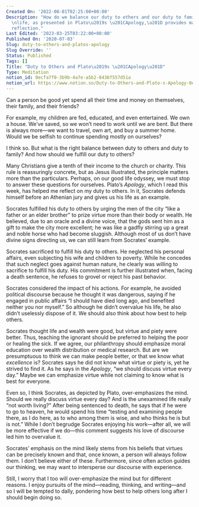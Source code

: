 ```yaml
---
Created On: '2022-08-01T02:25:00+00:00'
Description: "How do we balance our duty to others and our duty to family? Socrates\u2019\
  \nlife, as presented in Plato\u2019s \u201CApology,\u201D provides material for\n\
  reflection."
Last Edited: '2023-03-25T03:22:00+00:00'
Published On: '2020-07-03'
Slug: duty-to-others-and-platos-apology
Slug Override: ''
Status: Published
Tags: []
Title: "Duty to Others and Plato\u2019s \u201CApology\u201D"
Type: Meditation
notion_id: 0ecfa7f0-3b9b-4a7e-a5b2-8436f557d51a
notion_url: https://www.notion.so/Duty-to-Others-and-Plato-s-Apology-0ecfa7f03b9b4a7ea5b28436f557d51a
---
```

<p>Can a person be good yet spend all their time and money on themselves, their family, and their friends?</p>
<p>For example, my children are fed, educated, and even entertained. We own a house. We’ve saved, so we won’t need to work until we are bent. But there is always more—we want to travel, own art, and buy a summer home. Would we be selfish to continue spending mostly on ourselves?</p>
<p>I think so. But what is the right balance between duty to others and duty to family? And how should we fulfill our duty to others?</p>
<p>Many Christians give a tenth of their income to the church or charity. This rule is reassuringly concrete, but as Jesus illustrated, the principle matters more than the particulars. Perhaps, on our good life odyssey, we must stop to answer these questions for ourselves. Plato’s <em>Apology</em>, which I read this week, has helped me reflect on my duty to others. In it, Socrates defends himself before an Athenian jury and gives us his life as an example.</p>
<p>Socrates fulfilled his duty to others by urging the men of the city “like a father or an elder brother” to prize virtue more than their body or wealth. He believed, due to an oracle and a divine voice, that the gods sent him as a gift to make the city more excellent; he was like a gadfly stirring up a great and noble horse who had become sluggish. Although most of us don’t have divine signs directing us, we can still learn from Socrates’ example.</p>
<p>Socrates sacrificed to fulfill his duty to others. He neglected his personal affairs, even subjecting his wife and children to poverty. While he concedes that such neglect goes against human nature, he clearly was willing to sacrifice to fulfill his duty. His commitment is further illustrated when, facing a death sentence, he refuses to grovel or reject his past behavior.</p>
<p>Socrates considered the impact of his actions. For example, he avoided political discourse because he thought it was dangerous, saying if he engaged in public affairs “I should have died long ago, and benefited neither you nor myself.” So although he didn’t overvalue his life, he also didn’t uselessly dispose of it. We should also think about how best to help others.</p>
<p>Socrates thought life and wealth were good, but virtue and piety were better. Thus, teaching the ignorant should be preferred to helping the poor or healing the sick. If we agree, our philanthropy should emphasize moral education over wealth distribution or medical research. But are we presumptuous to think we can make people better, or that we know what <em>excellence</em> is? Socrates says he did not know what virtue or piety is, yet he strived to find it. As he says in the <em>Apology</em>, “we should discuss virtue every day.” Maybe we can emphasize virtue while not claiming to know what is best for everyone.</p>
<p>Even so, I think Socrates, as depicted by Plato, over-emphasizes the mind. Should we really discuss virtue every day? And is the unexamined life really “not worth living?” After being sentenced to death, he says that if he were to go to heaven, he would spend his time “testing and examining people there, as I do here, as to who among them is wise, and who thinks he is but is not.” While I don’t begrudge Socrates enjoying his work—after all, we will be more effective if we do—this comment suggests his love of discourse led him to overvalue it.</p>
<p>Socrates’ emphasis on the mind likely stems from his beliefs that virtues can be precisely known and that, once known, a person will always follow them. I don’t believe either of these. Furthermore, since often action guides our thinking, we may want to intersperse our discourse with experience.</p>
<p>Still, I worry that I too will over-emphasize the mind but for different reasons. I enjoy pursuits of the mind—reading, thinking, and writing—and so I will be tempted to dally, pondering how best to help others long after I should begin doing so.</p>
